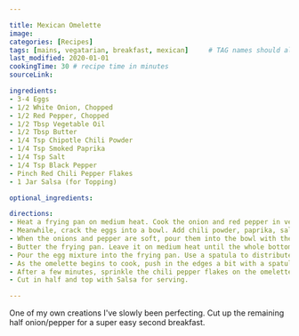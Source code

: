 ```yaml
---

title: Mexican Omelette
image:
categories: [Recipes]
tags: [mains, vegatarian, breakfast, mexican]     # TAG names should always be lowercase
last_modified: 2020-01-01
cookingTime: 30 # recipe time in minutes
sourceLink: 

ingredients:
- 3-4 Eggs
- 1/2 White Onion, Chopped
- 1/2 Red Pepper, Chopped
- 1/2 Tbsp Vegetable Oil
- 1/2 Tbsp Butter
- 1/4 Tsp Chipotle Chili Powder
- 1/4 Tsp Smoked Paprika
- 1/4 Tsp Salt
- 1/4 Tsp Black Pepper
- Pinch Red Chili Pepper Flakes
- 1 Jar Salsa (for Topping)

optional_ingredients:

directions:
- Heat a frying pan on medium heat. Cook the onion and red pepper in vegetable oil.
- Meanwhile, crack the eggs into a bowl. Add chili powder, paprika, salt and pepper. Stir the mixture with a fork until the yolks are broken up and the spices are evenly mixed in.
- When the onions and pepper are soft, pour them into the bowl with the eggs. Mix everything together with a fork.
- Butter the frying pan. Leave it on medium heat until the whole bottom is covered with melted butter. This is important to prevent the omelette from sticking. 
- Pour the egg mixture into the frying pan. Use a spatula to distribute it as evenly as possible over the whole pan.
- As the omelette begins to cook, push in the edges a bit with a spatula. Tip the frying pan so the uncooked egg flows to the edges.
- After a few minutes, sprinkle the chili pepper flakes on the omelette, and then fold it in half with a spatula. Press down on the folded omelette to help flatten it and cook for a few more minutes.
- Cut in half and top with Salsa for serving.

---
```


One of my own creations I've slowly been perfecting. Cut up the remaining half onion/pepper for a super easy second breakfast.